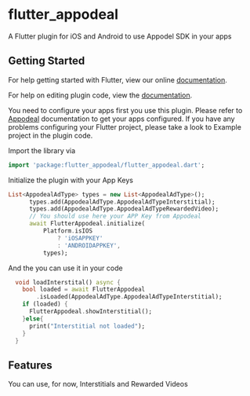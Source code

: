 # flutter_appodeal

A Flutter plugin for iOS and Android to use Appodel SDK in your apps

## Getting Started

For help getting started with Flutter, view our online
[documentation](https://flutter.io/).

For help on editing plugin code, view the [documentation](https://flutter.io/platform-plugins/#edit-code).

You need to configure your apps first you use this plugin. Please refer to [Appodeal](https://www.appodeal.com/) documentation to get your apps configured.
If you have any problems configuring your Flutter project, please take a look to Example project in the plugin code.

Import the library via
``` dart
import 'package:flutter_appodeal/flutter_appodeal.dart';
```

Initialize the plugin with your App Keys
``` dart
List<AppodealAdType> types = new List<AppodealAdType>();
      types.add(AppodealAdType.AppodealAdTypeInterstitial);
      types.add(AppodealAdType.AppodealAdTypeRewardedVideo);
      // You should use here your APP Key from Appodeal
      await FlutterAppodeal.initialize(
          Platform.isIOS
              ? 'iOSAPPKEY'
              : 'ANDROIDAPPKEY',
          types);
```

And the you can use it in your code
``` dart
  void loadInterstital() async {
    bool loaded = await FlutterAppodeal
        .isLoaded(AppodealAdType.AppodealAdTypeInterstitial);
    if (loaded) {
      FlutterAppodeal.showInterstitial();
    }else{
      print("Interstitial not loaded");
    }
  }
```


## Features

You can use, for now, Interstitials and Rewarded Videos
